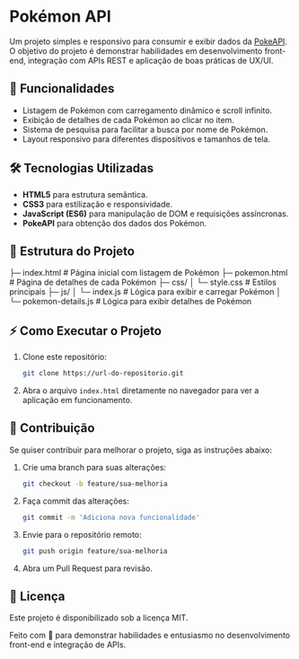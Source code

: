 # Pokémon API

Um projeto simples e responsivo para consumir e exibir dados da [PokeAPI](https://pokeapi.co/). O objetivo do projeto é demonstrar habilidades em desenvolvimento front-end, integração com APIs REST e aplicação de boas práticas de UX/UI.

## 🚀 Funcionalidades
- Listagem de Pokémon com carregamento dinâmico e scroll infinito.
- Exibição de detalhes de cada Pokémon ao clicar no item.
- Sistema de pesquisa para facilitar a busca por nome de Pokémon.
- Layout responsivo para diferentes dispositivos e tamanhos de tela.

## 🛠️ Tecnologias Utilizadas
- **HTML5** para estrutura semântica.
- **CSS3** para estilização e responsividade.
- **JavaScript (ES6)** para manipulação de DOM e requisições assíncronas.
- **PokeAPI** para obtenção dos dados dos Pokémon.

## 📁 Estrutura do Projeto
├─ index.html # Página inicial com listagem de Pokémon
├─ pokemon.html # Página de detalhes de cada Pokémon
├─ css/
│ └─ style.css # Estilos principais
├─ js/
│ └─ index.js # Lógica para exibir e carregar Pokémon
│ └─ pokemon-details.js # Lógica para exibir detalhes de Pokémon


## ⚡️ Como Executar o Projeto
1. Clone este repositório:
    ```bash
    git clone https://url-do-repositorio.git
    ```
2. Abra o arquivo `index.html` diretamente no navegador para ver a aplicação em funcionamento.

## 👥 Contribuição
Se quiser contribuir para melhorar o projeto, siga as instruções abaixo:
1. Crie uma branch para suas alterações:
    ```bash
    git checkout -b feature/sua-melhoria
    ```
2. Faça commit das alterações:
    ```bash
    git commit -m 'Adiciona nova funcionalidade'
    ```
3. Envie para o repositório remoto:
    ```bash
    git push origin feature/sua-melhoria
    ```
4. Abra um Pull Request para revisão.

## 📄 Licença
Este projeto é disponibilizado sob a licença MIT.

Feito com 💚 para demonstrar habilidades e entusiasmo no desenvolvimento front-end e integração de APIs.
